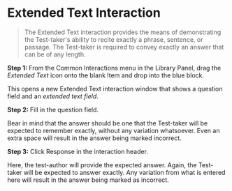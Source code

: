 # Extended Text Interaction

>The Extended Text interaction provides the means of demonstrating the Test-taker's ability to recite exactly a phrase, sentence, or passage. The Test-taker is required to convey exactly an answer that can be of any length. 

**Step 1:** From the Common Interactions menu in the Library Panel, drag the *Extended Text* icon onto the blank Item and drop into the blue block.

This opens a new Extended Text interaction window that shows a question field and an *extended text field*. 

**Step 2:** Fill in the question field. 

Bear in mind that the answer should be one that the Test-taker will be expected to remember exactly, without any variation whatsoever. Even an extra space will result in the answer being marked incorrect.

**Step 3:** Click Response in the interaction header.

Here, the test-author will provide the expected answer. Again, the Test-taker will be expected to answer exactly. Any variation from what is entered here will result in the answer being marked as incorrect.
